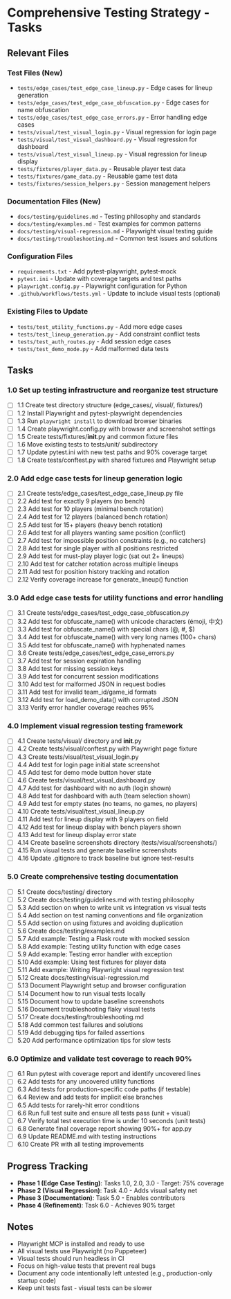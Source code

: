 # Comprehensive Testing Strategy - Tasks

## Relevant Files

### Test Files (New)
- `tests/edge_cases/test_edge_case_lineup.py` - Edge cases for lineup generation
- `tests/edge_cases/test_edge_case_obfuscation.py` - Edge cases for name obfuscation
- `tests/edge_cases/test_edge_case_errors.py` - Error handling edge cases
- `tests/visual/test_visual_login.py` - Visual regression for login page
- `tests/visual/test_visual_dashboard.py` - Visual regression for dashboard
- `tests/visual/test_visual_lineup.py` - Visual regression for lineup display
- `tests/fixtures/player_data.py` - Reusable player test data
- `tests/fixtures/game_data.py` - Reusable game test data
- `tests/fixtures/session_helpers.py` - Session management helpers

### Documentation Files (New)
- `docs/testing/guidelines.md` - Testing philosophy and standards
- `docs/testing/examples.md` - Test examples for common patterns
- `docs/testing/visual-regression.md` - Playwright visual testing guide
- `docs/testing/troubleshooting.md` - Common test issues and solutions

### Configuration Files
- `requirements.txt` - Add pytest-playwright, pytest-mock
- `pytest.ini` - Update with coverage targets and test paths
- `playwright.config.py` - Playwright configuration for Python
- `.github/workflows/tests.yml` - Update to include visual tests (optional)

### Existing Files to Update
- `tests/test_utility_functions.py` - Add more edge cases
- `tests/test_lineup_generation.py` - Add constraint conflict tests
- `tests/test_auth_routes.py` - Add session edge cases
- `tests/test_demo_mode.py` - Add malformed data tests

## Tasks

### 1.0 Set up testing infrastructure and reorganize test structure
- [ ] 1.1 Create test directory structure (edge_cases/, visual/, fixtures/)
- [ ] 1.2 Install Playwright and pytest-playwright dependencies
- [ ] 1.3 Run `playwright install` to download browser binaries
- [ ] 1.4 Create playwright.config.py with browser and screenshot settings
- [ ] 1.5 Create tests/fixtures/__init__.py and common fixture files
- [ ] 1.6 Move existing tests to tests/unit/ subdirectory
- [ ] 1.7 Update pytest.ini with new test paths and 90% coverage target
- [ ] 1.8 Create tests/conftest.py with shared fixtures and Playwright setup

### 2.0 Add edge case tests for lineup generation logic
- [ ] 2.1 Create tests/edge_cases/test_edge_case_lineup.py file
- [ ] 2.2 Add test for exactly 9 players (no bench)
- [ ] 2.3 Add test for 10 players (minimal bench rotation)
- [ ] 2.4 Add test for 12 players (balanced bench rotation)
- [ ] 2.5 Add test for 15+ players (heavy bench rotation)
- [ ] 2.6 Add test for all players wanting same position (conflict)
- [ ] 2.7 Add test for impossible position constraints (e.g., no catchers)
- [ ] 2.8 Add test for single player with all positions restricted
- [ ] 2.9 Add test for must-play player logic (sat out 2+ lineups)
- [ ] 2.10 Add test for catcher rotation across multiple lineups
- [ ] 2.11 Add test for position history tracking and rotation
- [ ] 2.12 Verify coverage increase for generate_lineup() function

### 3.0 Add edge case tests for utility functions and error handling
- [ ] 3.1 Create tests/edge_cases/test_edge_case_obfuscation.py
- [ ] 3.2 Add test for obfuscate_name() with unicode characters (émoji, 中文)
- [ ] 3.3 Add test for obfuscate_name() with special chars (@, #, $)
- [ ] 3.4 Add test for obfuscate_name() with very long names (100+ chars)
- [ ] 3.5 Add test for obfuscate_name() with hyphenated names
- [ ] 3.6 Create tests/edge_cases/test_edge_case_errors.py
- [ ] 3.7 Add test for session expiration handling
- [ ] 3.8 Add test for missing session keys
- [ ] 3.9 Add test for concurrent session modifications
- [ ] 3.10 Add test for malformed JSON in request bodies
- [ ] 3.11 Add test for invalid team_id/game_id formats
- [ ] 3.12 Add test for load_demo_data() with corrupted JSON
- [ ] 3.13 Verify error handler coverage reaches 95%

### 4.0 Implement visual regression testing framework
- [ ] 4.1 Create tests/visual/ directory and __init__.py
- [ ] 4.2 Create tests/visual/conftest.py with Playwright page fixture
- [ ] 4.3 Create tests/visual/test_visual_login.py
- [ ] 4.4 Add test for login page initial state screenshot
- [ ] 4.5 Add test for demo mode button hover state
- [ ] 4.6 Create tests/visual/test_visual_dashboard.py
- [ ] 4.7 Add test for dashboard with no auth (login shown)
- [ ] 4.8 Add test for dashboard with auth (team selection shown)
- [ ] 4.9 Add test for empty states (no teams, no games, no players)
- [ ] 4.10 Create tests/visual/test_visual_lineup.py
- [ ] 4.11 Add test for lineup display with 9 players on field
- [ ] 4.12 Add test for lineup display with bench players shown
- [ ] 4.13 Add test for lineup display error state
- [ ] 4.14 Create baseline screenshots directory (tests/visual/screenshots/)
- [ ] 4.15 Run visual tests and generate baseline screenshots
- [ ] 4.16 Update .gitignore to track baseline but ignore test-results

### 5.0 Create comprehensive testing documentation
- [ ] 5.1 Create docs/testing/ directory
- [ ] 5.2 Create docs/testing/guidelines.md with testing philosophy
- [ ] 5.3 Add section on when to write unit vs integration vs visual tests
- [ ] 5.4 Add section on test naming conventions and file organization
- [ ] 5.5 Add section on using fixtures and avoiding duplication
- [ ] 5.6 Create docs/testing/examples.md
- [ ] 5.7 Add example: Testing a Flask route with mocked session
- [ ] 5.8 Add example: Testing utility function with edge cases
- [ ] 5.9 Add example: Testing error handler with exception
- [ ] 5.10 Add example: Using test fixtures for player data
- [ ] 5.11 Add example: Writing Playwright visual regression test
- [ ] 5.12 Create docs/testing/visual-regression.md
- [ ] 5.13 Document Playwright setup and browser configuration
- [ ] 5.14 Document how to run visual tests locally
- [ ] 5.15 Document how to update baseline screenshots
- [ ] 5.16 Document troubleshooting flaky visual tests
- [ ] 5.17 Create docs/testing/troubleshooting.md
- [ ] 5.18 Add common test failures and solutions
- [ ] 5.19 Add debugging tips for failed assertions
- [ ] 5.20 Add performance optimization tips for slow tests

### 6.0 Optimize and validate test coverage to reach 90%
- [ ] 6.1 Run pytest with coverage report and identify uncovered lines
- [ ] 6.2 Add tests for any uncovered utility functions
- [ ] 6.3 Add tests for production-specific code paths (if testable)
- [ ] 6.4 Review and add tests for implicit else branches
- [ ] 6.5 Add tests for rarely-hit error conditions
- [ ] 6.6 Run full test suite and ensure all tests pass (unit + visual)
- [ ] 6.7 Verify total test execution time is under 10 seconds (unit tests)
- [ ] 6.8 Generate final coverage report showing 90%+ for app.py
- [ ] 6.9 Update README.md with testing instructions
- [ ] 6.10 Create PR with all testing improvements

## Progress Tracking

- **Phase 1 (Edge Case Testing)**: Tasks 1.0, 2.0, 3.0 - Target: 75% coverage
- **Phase 2 (Visual Regression)**: Task 4.0 - Adds visual safety net
- **Phase 3 (Documentation)**: Task 5.0 - Enables contributors
- **Phase 4 (Refinement)**: Task 6.0 - Achieves 90% target

## Notes

- Playwright MCP is installed and ready to use
- All visual tests use Playwright (no Puppeteer)
- Visual tests should run headless in CI
- Focus on high-value tests that prevent real bugs
- Document any code intentionally left untested (e.g., production-only startup code)
- Keep unit tests fast - visual tests can be slower
